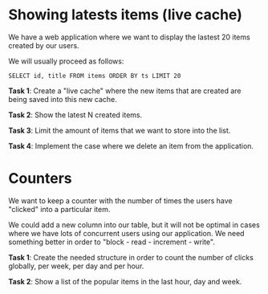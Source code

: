 # Showing latests items (live cache)

We have a web application where we want to display the lastest 20 items created by our users.

We will usually proceed as follows:

	SELECT id, title FROM items ORDER BY ts LIMIT 20

__Task 1__: Create a "live cache" where the new items that are created are being saved into this new cache.

__Task 2__: Show the latest N created items.

__Task 3__: Limit the amount of items that we want to store into the list.

__Task 4__: Implement the case where we delete an item from the application.


# Counters

We want to keep a counter with the number of times the users have "clicked" into a particular item.

We could add a new column into our table, but it will not be optimal in cases where we have lots of 
concurrent users using our application. We need something better in order to "block - read - increment - write".

__Task 1__: Create the needed structure in order to count the number of clicks globally, per week, per day and per
hour. 

__Task 2__: Show a list of the popular items in the last hour, day and week.
